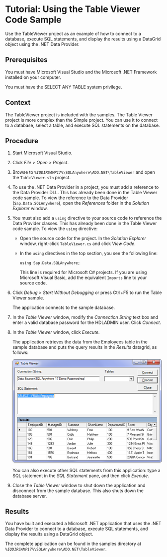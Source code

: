 <!-- loio3bcf8f286c5f10148de3e7702c087c65 -->

# Tutorial: Using the Table Viewer Code Sample

Use the TableViewer project as an example of how to connect to a database, execute SQL statements, and display the results using a DataGrid object using the .NET Data Provider.



## Prerequisites

You must have Microsoft Visual Studio and the Microsoft .NET Framework installed on your computer.

You must have the SELECT ANY TABLE system privilege.



## Context

The TableViewer project is included with the samples. The Table Viewer project is more complex than the Simple project. You can use it to connect to a database, select a table, and execute SQL statements on the database.



## Procedure

1.  Start Microsoft Visual Studio.

2.  Click *File* \> *Open* \> *Project*.

3.  Browse to <code><i>%IQDIRSAMP17%</i>\SQLAnywhere\ADO.NET\TableViewer</code> and open the `TableViewer.sln` project.

4.  To use the .NET Data Provider in a project, you must add a reference to the Data Provider DLL. This has already been done in the Table Viewer code sample. To view the reference to the Data Provider \(`Sap.Data.SQLAnywhere`\), open the *References* folder in the *Solution Explorer* window.

5.  You must also add a `using` directive to your source code to reference the Data Provider classes. This has already been done in the Table Viewer code sample. To view the `using` directive:

    -   Open the source code for the project. In the *Solution Explorer* window, right-click `TableViewer.cs` and click *View Code*.

    -   In the `using` directives in the top section, you see the following line:

        ```
        using Sap.Data.SQLAnywhere;
        ```

        This line is required for Microsoft C\# projects. If you are using Microsoft Visual Basic, add the equivalent `Imports` line to your source code.


6.  Click *Debug* \> *Start Without Debugging* or press Ctrl+F5 to run the Table Viewer sample.

    The application connects to the sample database.

7.  In the *Table Viewer* window, modify the *Connection String* text box and enter a valid database password for the HDLADMIN user. Click *Connect*.

8.  In the *Table Viewer* window, click *Execute*.

    The application retrieves the data from the Employees table in the sample database and puts the query results in the *Results* datagrid, as follows:

    ![Screen shot of table viewer with the Employees table of the sample database selected.](images/graphic-vs-tableviewer_png_677f28e.png)

    You can also execute other SQL statements from this application: type a SQL statement in the *SQL Statement* pane, and then click *Execute*.

9.  Close the *Table Viewer* window to shut down the application and disconnect from the sample database. This also shuts down the database server.




## Results

You have built and executed a Microsoft .NET application that uses the .NET Data Provider to connect to a database, execute SQL statements, and display the results using a DataGrid object.



The complete application can be found in the samples directory at <code><i>%IQDIRSAMP17%</i>\SQLAnywhere\ADO.NET\TableViewer</code>.

